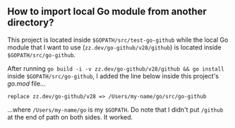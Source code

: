 ## How to import local Go module from another directory?

This project is located inside `$GOPATH/src/test-go-github` while the local Go module that I want to use (`zz.dev/go-github/v28/github`) is located inside `$GOPATH/src/go-github`.

After running `go build -i -v zz.dev/go-github/v28/github && go install` inside `$GOPATH/src/go-github`, I added the line below inside this project's _go.mod_ file...

```
replace zz.dev/go-github/v28 => /Users/my-name/go/src/go-github
```

...where `/Users/my-name/go` is my `$GOPATH`. Do note that I didn't put `/github` at the end of path on both sides. It worked.
